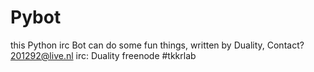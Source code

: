 Pybot
=====

this Python irc Bot can do some fun things,
written by Duality,
Contact?
201292@live.nl
irc:
Duality
freenode #tkkrlab
